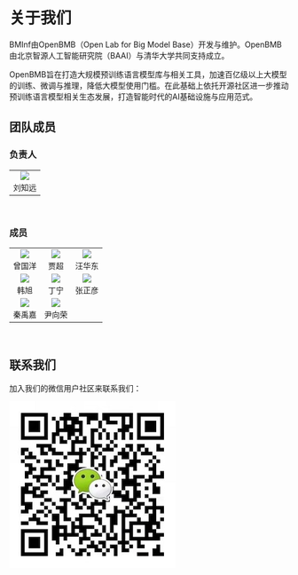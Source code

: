 # 关于我们
BMInf由OpenBMB（Open Lab for Big Model Base）开发与维护。OpenBMB由北京智源人工智能研究院（BAAI）与清华大学共同支持成立。

OpenBMB旨在打造大规模预训练语言模型库与相关工具，加速百亿级以上大模型的训练、微调与推理，降低大模型使用门槛。在此基础上依托开源社区进一步推动预训练语言模型相关生态发展，打造智能时代的AI基础设施与应用范式。

## 团队成员

### 负责人
<table>
    <tr>
        <td ><center><img src="https://raw.githubusercontent.com/OpenBMB/BMInf/master/docs/source/images/people/lzy.png" ><br/>刘知远</center></td>
    </tr>
</table>
<br/>

### 成员

<table>
    <tr>
        <td ><center><img src="https://raw.githubusercontent.com/OpenBMB/BMInf/master/docs/source/images/people/zgy.png" ><br/>曾国洋</center></td>
        <td ><center><img src="https://raw.githubusercontent.com/OpenBMB/BMInf/master/docs/source/images/people/jc.jpeg"><br/>贾超</center></td>
        <td ><center><img src="https://raw.githubusercontent.com/OpenBMB/BMInf/master/docs/source/images/people/whd.jpeg"><br/>汪华东</center></td>
    </tr>
    <tr>
        <td ><center><img src="https://raw.githubusercontent.com/OpenBMB/BMInf/master/docs/source/images/people/hx.png"><br/>韩旭</center></td>
        <td ><center><img src="https://raw.githubusercontent.com/OpenBMB/BMInf/master/docs/source/images/people/dn.png"><br/>丁宁</center></td>
        <td ><center><img src="https://raw.githubusercontent.com/OpenBMB/BMInf/master/docs/source/images/people/zzy.png"><br/>张正彦</center></td>
    </tr>
    <tr>
        <td ><center><img src="https://raw.githubusercontent.com/OpenBMB/BMInf/master/docs/source/images/people/qyj.jpg"><br/>秦禹嘉</center></td>
        <td ><center><img src="https://raw.githubusercontent.com/OpenBMB/BMInf/master/docs/source/images/people/yxr.png"><br/>尹向荣</center></td>
    </tr>
</table>
<br/>

## 联系我们
加入我们的微信用户社区来联系我们：

![](./images/community.jpeg)

